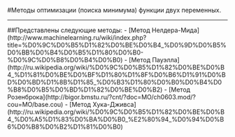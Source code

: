 #Методы оптимизации (поиска минимума) функции двух переменных.
<hr />	
##Представлены следующие методы:
- [Метод Нелдера-Мида](http://www.machinelearning.ru/wiki/index.php?title=%D0%9C%D0%B5%D1%82%D0%BE%D0%B4_%D0%9D%D0%B5%D0%BB%D0%B4%D0%B5%D1%80%D0%B0-%D0%9C%D0%B8%D0%B4%D0%B0)
- [Метод Пауэлла](http://ru.wikipedia.org/wiki/%D0%9C%D0%B5%D1%82%D0%BE%D0%B4_%D1%81%D0%BE%D0%BF%D1%80%D1%8F%D0%B6%D1%91%D0%BD%D0%BD%D1%8B%D1%85_%D0%B3%D1%80%D0%B0%D0%B4%D0%B8%D0%B5%D0%BD%D1%82%D0%BE%D0%B2)
- [Метод Розенброка](http://bigor.bmstu.ru/?cnt/?doc=MO/ch0603.mod/?cou=MO/base.cou)
- [Метод Хука-Дживса](http://ru.wikipedia.org/wiki/%D0%9C%D0%B5%D1%82%D0%BE%D0%B4_%D0%A5%D1%83%D0%BA%D0%B0_%E2%80%94_%D0%94%D0%B6%D0%B8%D0%B2%D1%81%D0%B0)
